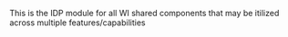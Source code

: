 This is the IDP module for all WI shared components that may be itilized across multiple features/capabilities
